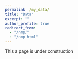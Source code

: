 ```yaml
---
permalink: /my_data/
title: "Data"
excerpt: ""
author_profile: true
redirect_from: 
  - "/nmp/"
  - "/nmp.html"
---
```


This a page is under construction

  
